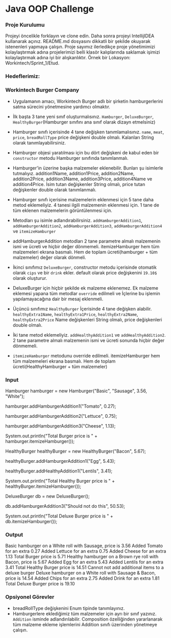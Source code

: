 #  Java OOP Challenge 

### Proje Kurulumu

Projeyi öncelikle forklayın ve clone edin.
Daha sonra projeyi IntellijIDEA kullanarak açınız. README.md dosyasını dikkatli bir şekilde okuyarak istenenleri yapmaya çalışın.
Proje sayımız ilerledikçe proje yönetimimizi kolaylaştırmak adına projelerimizi belli klasör kalıplarında saklamak işimizi kolaylaştırmak adına iyi bir alışkanlıktır.
Örnek bir Lokasyon: Workintech/Sprint_1/Etud.

### Hedeflerimiz:

### Workintech Burger Company

 * Uygulamanın amacı, Workintech Burger adlı bir şirketin hamburgerlerini satma sürecini yönetmesine yardımcı olmaktır. 
 * İlk başta 3 tane yeni sınıf oluşturmalısınız. ```Hamburger```, ```DeluxeBurger```, ```HealthyBurger```(Hamburger sınıfını ana sınıf olarak dizayn etmelsiniz)
 * Hamburger sınıfı içerisinde 4 tane değişken tanımlamalısınız. ```name```, ```meat```, ```price```, ```breadRollType``` price değişkeni double olmalı. Kalanları String olarak tanımlayabilirsiniz.
 * Hamburger objesi yaratılması için bu dört değişkeni de kabul eden bir ```constructor``` metodu Hamburger sınıfında tanımlanmalı.
 * Hamburger'in üzerine başka malzemeler eklenebilir. Bunları şu isimlerle tutmalıyız. addition1Name, addition1Price, addition2Name, addition2Price, addition3Name, addition3Price, addition4Name ve addition4Price. İsim tutan değişkenler String olmalı, price tutan değişkenler double olarak tanımlanmalı.
 * Hamburger sınıfı içerisine malzemelerin eklenmesi için 5 tane daha metod eklemeliyiz. 4 tanesi ilgili malzemenin eklenmesi için. 1 tane de tüm eklenen malzemelerin görüntülenmesi için.
 * Metodları şu isimle adlandırabilirsiniz. ```addHamburgerAddition1```, ```addHamburgerAddition2```, ```addHamburgerAddition3```, ```addHamburgerAddition4``` ve ```itemizeHamburger```
 * addHamburgerAddition metodları 2 tane parametre almalı malzemenin ismi ve ücreti ve hiçbir değer dönmemeli. itemizeHamburger hem tüm malzemeleri ekrana basmalı. Hem de toplam ücreti(hamburger + tüm malzemeler) değer olarak dönmeli.

 * İkinci sınıfımız ```DeluxeBurger```, constructor metodu içerisinde otomatik olarak ```cips``` ve bir ```drink``` ekler. default olarak price değişkenini ```19.10$``` olarak oluşturur.
 * DeluxeBurger için hiçbir şekilde ek malzeme eklenemez. Ek malzeme eklemesi yapana tüm metodlar ```override``` edilmeli ve İçlerine bu işlemin yapılamayacağına dair bir mesaj eklenmeli.

 * Üçüncü sınıfımız ```HealthyBurger``` İçerisinde 4 tane değişken alabilir. ```healthyExtra1Name```, ```healthyExtra1Price```, ```healthyExtra2Name```, ```healthyExtra2Price``` Name değişkenleri String olmalı, price değişkenleri double olmalı.
 * İki tane metod eklemeliyiz. ```addHealthyAddition1``` ve ```addHealthyAddition2```. 2 tane parametre almalı malzemenin ismi ve ücreti sonunda hiçbir değer dönmemeli. 
 * ```itemizeHamburger``` metodunu override edilmeli. itemizeHamburger hem tüm malzemeleri ekrana basmalı. Hem de toplam ücreti(HealthyHamburger + tüm malzemeler)

### Input

Hamburger hamburger = new Hamburger("Basic", "Sausage", 3.56, "White");

hamburger.addHamburgerAddition1("Tomato", 0.27);

hamburger.addHamburgerAddition2("Lettuce", 0.75);

hamburger.addHamburgerAddition3("Cheese", 1.13);

System.out.println("Total Burger price is " + hamburger.itemizeHamburger());

HealthyBurger healthyBurger = new HealthyBurger("Bacon", 5.67);

healthyBurger.addHamburgerAddition1("Egg", 5.43);

healthyBurger.addHealthyAddition1("Lentils", 3.41);

System.out.println("Total Healthy Burger price is  " + healthyBurger.itemizeHamburger());

DeluxeBurger db = new DeluxeBurger();

db.addHamburgerAddition3("Should not do this", 50.53);

System.out.println("Total Deluxe Burger price is " + db.itemizeHamburger());

### Output

Basic hamburger on a White roll with Sausage, price is 3.56
Added Tomato for an extra 0.27
Added Lettuce for an extra 0.75
Added Cheese for an extra 1.13
Total Burger price is 5.71
Healthy hamburger on a Brown rye roll with Bacon, price is 5.67
Added Egg for an extra 5.43
Added Lentils for an extra 3.41
Total Healthy Burger price is  14.51
Cannot not add additional items to a deluxe burger
Deluxe hamburger on a White roll with Sausage & Bacon, price is 14.54
Added Chips for an extra 2.75
Added Drink for an extra 1.81
Total Deluxe Burger price is 19.10

### Opsiyonel Görevler
* breadRollType değişkenini Enum tipinde tanımlayınız. 
* Hamburgerlere eklediğimiz tüm malzemeler için ayrı bir sınıf yazınız. ```Addition``` isminde adlandırılabilir. Composition özelliğinden yararlanarak tüm malzeme ekleme işlemlerini Addition sınıfı üzerinden yönetmeye çalışın.
